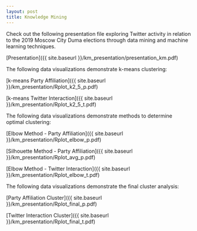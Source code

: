 ```yaml
---
layout: post
title: Knowledge Mining
---
```

Check out the following presentation file exploring Twitter activity in relation to the 2019 Moscow City Duma elections through data mining and machine learning techniques.

[Presentation]({{ site.baseurl }}/km_presentation/presentation_km.pdf)

The following data visualizations demonstrate k-means clustering:

[k-means Party Affiliation]({{ site.baseurl }}/km_presentation/Rplot_k2_5_p.pdf)

[k-means Twitter Interaction]({{ site.baseurl }}/km_presentation/Rplot_k2_5_t.pdf)

The following data visualizations demonstrate methods to determine optimal clustering:

[Elbow Method - Party Affiliation]({{ site.baseurl }}/km_presentation/Rplot_elbow_p.pdf)

[Silhouette Method - Party Affiliation]({{ site.baseurl }}/km_presentation/Rplot_avg_p.pdf)

[Elbow Method - Twitter Interaction]({{ site.baseurl }}/km_presentation/Rplot_elbow_t.pdf)

The following data visualizations demonstrate the final cluster analysis:

[Party Affiliation Cluster]({{ site.baseurl }}/km_presentation/Rplot_final_p.pdf)

[Twitter Interaction Cluster]({{ site.baseurl }}/km_presentation/Rplot_final_t.pdf)

